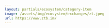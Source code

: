 ```yaml
---
layout: partials/ecosystem/category-item
image: /assets/img/ecosystem/exchanges/zt.jpeg
url: https://www.ztb.im/
---
```

